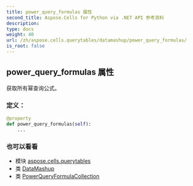 ```yaml
---
title: power_query_formulas 属性
second_title: Aspose.Cells for Python via .NET API 参考资料
description:
type: docs
weight: 40
url: /zh/aspose.cells.querytables/datamashup/power_query_formulas/
is_root: false
---
```

## power_query_formulas 属性

获取所有幂查询公式。
### 定义：
```python
@property
def power_query_formulas(self):
    ...
```

### 也可以看看
* 模块 [aspose.cells.querytables](../../)
* 类 [DataMashup](/cells/python-net/zh/aspose.cells.querytables/datamashup)
* 类 [PowerQueryFormulaCollection](/cells/python-net/zh/aspose.cells.querytables/powerqueryformulacollection)
